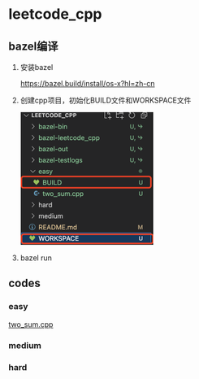 # leetcode_cpp



## bazel编译

1. 安装bazel

   https://bazel.build/install/os-x?hl=zh-cn

2. 创建cpp项目，初始化BUILD文件和WORKSPACE文件

   <img src="./images/project_structure.png" alt="project_structure" style="zoom:50%;" />

3. bazel run

   

## codes

### easy

[two_sum.cpp](./easy/two_sum.cpp)





### medium



### hard
